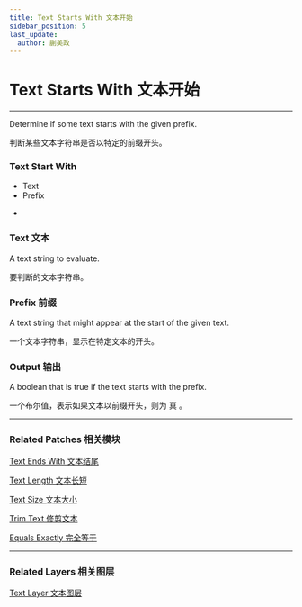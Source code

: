 ```yaml
---
title: Text Starts With 文本开始
sidebar_position: 5
last_update:
  author: 蒯美政
---
```


# Text Starts With 文本开始

---

Determine if some text starts with the given prefix.

判断某些文本字符串是否以特定的前缀开头。

<div className="patch-container">
    <div className="patch processor">
        <h3>Text Start With</h3>
        <ul className="inputs">
            <li>Text<span></span></li>
            <li>Prefix<span></span></li>
        </ul>
        <ul className="outputs">
            <li><span className="checkbox-off"></span></li>
        </ul>
    </div>
</div>

### Text 文本

A text string to evaluate.

要判断的文本字符串。

### Prefix 前缀

A text string that might appear at the start of the given text.

一个文本字符串，显示在特定文本的开头。

### Output 输出

A boolean that is true if the text starts with the prefix.

一个布尔值，表示如果文本以前缀开头，则为 真 。

------

### Related Patches 相关模块

[Text Ends With 文本结尾](./Text%20Ends%20With.md)

[Text Length 文本长短](./Text%20Length.md)

[Text Size 文本大小](./Text%20Size.md)

[Trim Text 修剪文本](./Trim%20Text.md)

[Equals Exactly 完全等于](./../Logic/Equals%20Exactly.md)

------

### Related Layers 相关图层

[Text Layer 文本图层](./../Layer/Text%20Layer.md)
